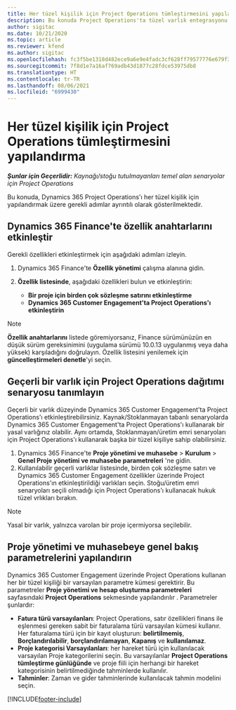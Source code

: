 ```yaml
---
title: Her tüzel kişilik için Project Operations tümleştirmesini yapılandırma
description: Bu konuda Project Operations'ta tüzel varlık entegrasyonu ayarlama hakkında bilgi sağlanır.
author: sigitac
ms.date: 10/21/2020
ms.topic: article
ms.reviewer: kfend
ms.author: sigitac
ms.openlocfilehash: fc3f5be1318d482ece9a6e9e4fadc3cf628ff79577776e679f32cef7c0b2fc8f
ms.sourcegitcommit: 7f8d1e7a16af769adb43d1877c28fdce53975db8
ms.translationtype: HT
ms.contentlocale: tr-TR
ms.lasthandoff: 08/06/2021
ms.locfileid: "6999430"
---
```

# <a name="configure-project-operations-integration-per-legal-entity"></a>Her tüzel kişilik için Project Operations tümleştirmesini yapılandırma 

_**Şunlar için Geçerlidir:** Kaynağı/stoğu tutulmayanları temel alan senaryolar için Project Operations_

Bu konuda, Dynamics 365 Project Operations'ı her tüzel kişilik için yapılandırmak üzere gerekli adımlar ayrıntılı olarak gösterilmektedir.

## <a name="enable-feature-keys-in-dynamics-365-finance"></a>Dynamics 365 Finance'te özellik anahtarlarını etkinleştir

Gerekli özellikleri etkinleştirmek için aşağıdaki adımları izleyin.

1. Dynamics 365 Finance'te **Özellik yönetimi** çalışma alanına gidin.
2. **Özellik listesinde**, aşağıdaki özellikleri bulun ve etkinleştirin:
  
    - **Bir proje için birden çok sözleşme satırını etkinleştirme**
    - **Dynamics 365 Customer Engagement'ta Project Operations'ı etkinleştirin**

> [!NOTE]
> **Özellik anahtarlarını** listede göremiyorsanız, Finance sürümünüzün en düşük sürüm gereksinimini (uygulama sürümü 10.0.13 uygulanmış veya daha yüksek) karşıladığını doğrulayın. Özellik listesini yenilemek için **güncelleştirmeleri denetle**'yi seçin.

## <a name="define-the-project-operations-deployment-scenario-for-a-legal-entity"></a>Geçerli bir varlık için Project Operations dağıtımı senaryosu tanımlayın

Geçerli bir varlık düzeyinde Dynamics 365 Customer Engagement'ta Project Operations'ı etkinleştirebilirsiniz. Kaynak/Stoklanmayan tabanlı senaryolarda Dynamics 365 Customer Engagement'ta Project Operations'ı kullanarak bir yasal varlığınız olabilir. Aynı ortamda, Stoklanmayan/üretim emri senaryoları için Project Operations'ı kullanarak başka bir tüzel kişiliye sahip olabilirsiniz.

1. Dynamics 365 Finance'te **Proje yönetimi ve muhasebe** > **Kurulum** > **Genel Proje yönetimi ve muhasebe parametreleri** 'ne gidin.
2. Kullanılabilir geçerli varlıklar listesinde, birden çok sözleşme satırı ve Dynamics 365 Customer Engagement özellikler üzerinde Project Operations'ın etkinleştirildiği varlıkları seçin. Stoğu/üretim emri senaryoları seçili olmadığı için Project Operations'ı kullanacak hukuk tüzel vrlıkları bırakın.

> [!NOTE]
> Yasal bir varlık, yalnızca varolan bir proje içermiyorsa seçilebilir.

## <a name="configure-project-management-and-accounting-parameters"></a>Proje yönetimi ve muhasebeye genel bakış parametrelerini yapılandırın

Dynamics 365 Customer Engagement üzerinde Project Operations kullanan her bir tüzel kişiliği bir varsayılan parametre kümesi gerektirir. Bu parametreler **Proje yönetimi ve hesap oluşturma parametreleri** sayfasındaki **Project Operations** sekmesinde yapılandırılır . Parametreler şunlardır:

  - **Fatura türü varsayılanları**: Project Operations, satır özellikleri finans ile eşlenmesi gereken sabit bir faturalama türü varsayılan kümesi kullanır. Her faturalama türü için bir kayıt oluşturun: **belirtilmemiş**, **Borçlandırılabilir**, **borçlandırılamayan**, **Kapanış** ve **kullanılamaz**.
  - **Proje kategorisi Varsayılanları**: her hareket türü için kullanılacak varsayılan Proje kategorilerini seçin. Bu varsayılanlar **Project Operations tümleştirme günlüğünde** ve proje fiili için herhangi bir hareket kategorisinin belirtilmediğinde tahminlerde kullanılır.
  - **Tahminler**: Zaman ve gider tahminlerinde kullanılacak tahmin modelini seçin.


[!INCLUDE[footer-include](../includes/footer-banner.md)]